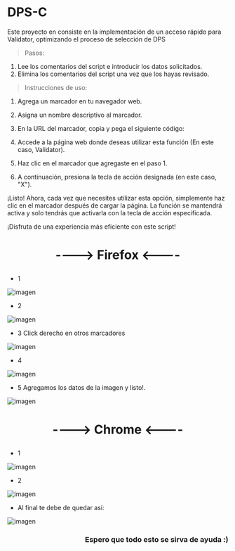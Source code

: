 # DPS-C
Este proyecto en consiste en la implementación de un acceso rápido para Validator, optimizando el proceso de selección de DPS

> Pasos:

 1. Lee los comentarios del script e introducir los datos solicitados.
 2. Elimina los comentarios del script una vez que los hayas revisado.

> Instrucciones de uso:

1. Agrega un marcador en tu navegador web.

2. Asigna un nombre descriptivo al marcador.

3. En la URL del marcador, copia y pega el siguiente código:

4. Accede a la página web donde deseas utilizar esta función (En este caso, Validator).

5. Haz clic en el marcador que agregaste en el paso 1.

6. A continuación, presiona la tecla de acción designada (en este caso, "X").

¡Listo! Ahora, cada vez que necesites utilizar esta opción, simplemente haz clic en el marcador después de cargar la página. La función se mantendrá activa y solo tendrás que activarla con la tecla de acción especificada.

¡Disfruta de una experiencia más eficiente con este script!





#  <p align="center">----> Firefox <----</p>

- 1

![imagen](https://user-images.githubusercontent.com/45068622/234949794-01e19e3f-1ef7-4bbf-933b-c113c9f1e98b.png)

- 2

![imagen](https://user-images.githubusercontent.com/45068622/234950007-80afc965-bab0-4d47-b64b-0fe6f2e1a551.png)

- 3 Click derecho en otros marcadores

![imagen](https://user-images.githubusercontent.com/45068622/234950274-d5a14fd5-dc3c-4842-9b32-2d218099bc68.png)

- 4

![imagen](https://user-images.githubusercontent.com/45068622/234950430-d55560e5-dd49-4068-897c-bd3b39032f96.png)

- 5 Agregamos los datos de la imagen y listo!.

![imagen](https://user-images.githubusercontent.com/45068622/234950721-45902d2d-5e29-4f0a-95d0-9bc8483f1788.png)




#  <p align="center">----> Chrome <----</p>
 - 1

![imagen](https://user-images.githubusercontent.com/45068622/234961958-f683e965-25b5-4945-ade0-10e9cdf378a4.png)

 - 2
 
![imagen](https://user-images.githubusercontent.com/45068622/234962092-d0f24014-4598-4dd8-8472-a1d07ec224e8.png)

 - Al final te debe de quedar así:
 
![imagen](https://user-images.githubusercontent.com/45068622/234962485-e654d6cc-6d14-43f1-ad80-555ede30ec03.png)



### <p align="right">**Espero que todo esto se sirva de ayuda :)**</p>
